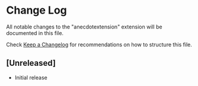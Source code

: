# Change Log

All notable changes to the "anecdotextension" extension will be documented in this file.

Check [Keep a Changelog](http://keepachangelog.com/) for recommendations on how to structure this file.

## [Unreleased]

- Initial release